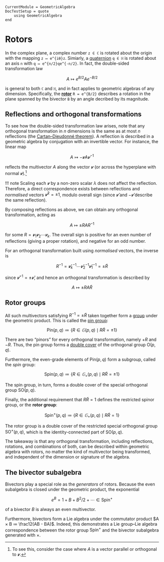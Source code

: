 ```@meta
CurrentModule = GeometricAlgebra
DocTestSetup = quote
	using GeometricAlgebra
end
```

# Rotors


In the complex plane, a complex number ``z ∈ ℂ`` is rotated about the origin with the mapping ``z ↦ e^{iθ}z``.
Simiarly, a [quaternion](https://juliageometry.github.io/Quaternions.jl/) ``q ∈ ℍ`` is rotated about an axis ``n`` with ``q ↦ e^{n/2}qe^{-n/2}``.
In fact, the double-sided transformation law
```math
A ↦ e^{B/2}Ae^{-B/2}
```
is general to both ``ℂ`` and ``ℍ``, and in fact applies to geometric algebras of any dimension.
Specifically, the [**rotor**](https://en.wikipedia.org/wiki/Rotor_(mathematics)) ``R = e^{B/2}`` describes a rotation in the plane spanned by the bivector ``B`` by an angle decribed by its magnitude.

## Reflections and orthogonal transformations

To see how the double-sided transformation law arises, note that any orthogonal transformation in $n$ dimensions is the same as at most $n$ reflections (the [Cartan–Dieudonné theorem](https://en.wikipedia.org/wiki/Cartan%E2%80%93Dieudonn%C3%A9_theorem)).
A reflection is described in a geometric algebra by conjugation with an invertible vector.
For instance, the linear map
```math
	A ↦ -𝒗A𝒗^{-1}
```
reflects the multivector $A$ along the vector $𝒗$ (or across the hyperplane with normal $𝒗$).[^1]

[^1]: To see this, consider the case where $A$ is a vector parallel or orthogonal to $𝒗$.

!!! note
	Scaling each $𝒗$ by a non-zero scalar $λ$ does not affect the reflection.
	Therefore, a direct correspondence exists between reflections and _normalised_ vectors $𝒗̂^2 = ±1$, modulo overall sign (since $𝒗̂$ and $-𝒗̂$ describe the same reflection).

By composing reflections as above, we can obtain any orthogonal transformation, acting as
```math
	A ↦ ±RAR^{-1}
```
for some $R = 𝒗_1𝒗_2⋯𝒗_k$.
The overall sign is positive for an even number of reflections (giving a proper rotation), and negative for an odd number.

For an orthogonal transformation built using _normalised_ vectors, the inverse is
```math
	R^{-1} = 𝒗̂_k^{-1}\cdots 𝒗̂_2^{-1}𝒗̂_1^{-1} = ±\tilde{R}	
```
since $𝒗̂^{-1} = ±𝒗̂$, and hence an orthogonal transformation is described by
```math
	A ↦ ±RA\tilde{R}
```

## Rotor groups

All such multivectors satisfying $R^{-1} = ±\tilde{R}$ taken together form a [group](https://en.wikipedia.org/wiki/Group_(mathematics)) under the geometric product.
This is called the [pin group](https://en.wikipedia.org/wiki/Pin_group):
```math
	\mathsf{Pin}(p, q) ≔ \big\{ R ∈ 𝔾(p, q) \mid R\tilde{R} = ±1 \big\}
```
There are two “pinors” for every orthogonal transformation, namely $+R$ and $-R$.
Thus, the pin group forms a [double cover](https://en.wikipedia.org/wiki/Covering_space) of the orthogonal group $\mathsf{O}(p,q)$.

Furthermore, the even-grade elements of $\mathsf{Pin}(p,q)$ form a subgroup, called the _spin_ group:
```math
	\mathsf{Spin}(p, q) ≔ \big\{ R ∈ 𝔾_+(p, q) \mid R\tilde{R} = ±1 \big\}
```
The spin group, in turn, forms a double cover of the special orthogonal group $\mathsf{SO}(p, q)$.

Finally, the additional requirement that $R\tilde{R} = 1$ defines the restricted spinor group, or the **rotor group**:
```math
	\mathsf{Spin}^+(p, q) ≔ \big\{ R ∈ 𝔾_+(p, q) \mid R\tilde{R} = 1 \big\}
```
The rotor group is a double cover of the restricted special orthogonal group $\mathsf{SO}^+(p, q)$, which is the identity-connected part of $\mathsf{SO}(p, q)$.

The takeaway is that any orthogonal transformation, including reflections, rotations, and combinations of both, can be described within geometric algebra with rotors, no matter the kind of multivector being transformed, and independent of the dimension or signature of the algebra.

## The bivector subalgebra

Bivectors play a special role as the _generators_ of rotors.
Because the even subalgebra is closed under the geometric product, the exponential
```math
	e^B = 1 + B + B^2/2 + ⋯ ∈ \mathsf{Spin}^+
```
of a bivector $B$ is always an even multivector.

Furthermore, bivectors form a Lie algebra under the commutator product $A × B ≔ \frac12(AB - BA)$.
Indeed, this demonstrates a Lie group–Lie algebra correspondence between the rotor group $\mathsf{Spin}^+$ and the bivector subalgebra generated with $×$.